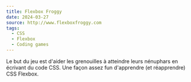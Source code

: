 ```yaml
---
title: Flexbox Froggy
date: 2024-03-27
source: http://www.flexboxfroggy.com
tags:
  - CSS
  - Flexbox
  - Coding games
---
```


Le but du jeu est d'aider les grenouilles à atteindre leurs nénuphars en écrivant du code CSS. Une façon assez fun d'apprendre (et réapprendre) CSS Flexbox.
